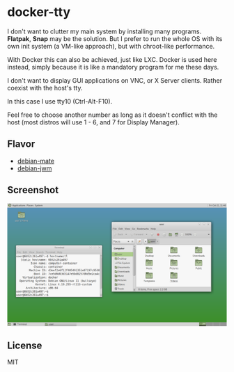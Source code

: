 # docker-tty
I don't want to clutter my main system by installing many programs. **Flatpak**, **Snap** may be the solution. But I prefer to run the whole OS with its own init system (a VM-like approach), but with chroot-like performance.

With Docker this can also be achieved, just like LXC. Docker is used here instead, simply because it is like a mandatory program for me these days.

I don't want to display GUI applications on VNC, or X Server clients. Rather coexist with the host's tty.

In this case I use tty10 (Ctrl-Alt-F10).

Feel free to choose another number as long as it doesn't conflict with the host (most distros will use 1 - 6, and 7 for Display Manager).

## Flavor
* [debian-mate](debian-mate)
* [debian-jwm](debian-jwm)

## Screenshot
![docker-tty-debian-mate](docker-tty-debian-mate.png)

## License
MIT
